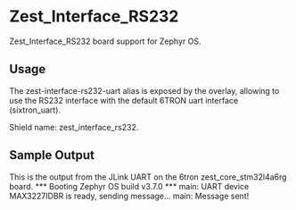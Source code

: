 # Zest_Interface_RS232

Zest_Interface_RS232 board support for Zephyr OS.

## Usage
The zest-interface-rs232-uart alias is exposed by the overlay, allowing to use the RS232 interface with the default 6TRON uart interface (sixtron_uart).

Shield name: zest_interface_rs232.

## Sample Output 
This is the output from the JLink UART on the 6tron zest_core_stm32l4a6rg board.
*** Booting Zephyr OS build v3.7.0 ***
main: UART device MAX3227IDBR is ready, sending message...
main: Message sent!
